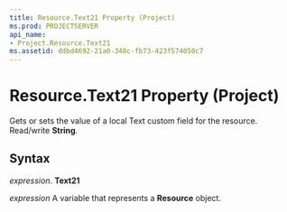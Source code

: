 ```yaml
---
title: Resource.Text21 Property (Project)
ms.prod: PROJECTSERVER
api_name:
- Project.Resource.Text21
ms.assetid: ddbd4692-21a0-348c-fb73-423f574050c7
---
```



# Resource.Text21 Property (Project)

Gets or sets the value of a local Text custom field for the resource. Read/write  **String**.


## Syntax

 _expression_. **Text21**

 _expression_ A variable that represents a **Resource** object.



